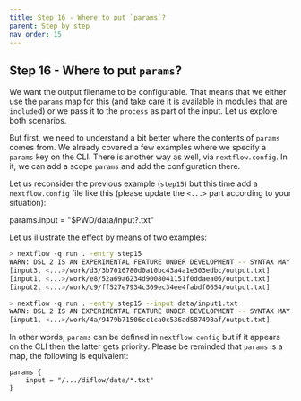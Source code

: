 ```yaml
---
title: Step 16 - Where to put `params`?
parent: Step by step
nav_order: 15
---
```


## Step 16 - Where to put `params`?

We want the output filename to be configurable. That means that we
either use the `params` map for this (and take care it is available in
modules that are `include`d) or we pass it to the `process` as part of
the input. Let us explore both scenarios.

But first, we need to understand a bit better where the contents of
`params` comes from. We already covered a few examples where we specify
a `params` key on the CLI. There is another way as well, via
`nextflow.config`. In it, we can add a scope `params` and add the
configuration there.

Let us reconsider the previous example (`step15`) but this time add a
`nextflow.config` file like this (please update the `<...>` part
according to your situation):

params.input = "\$PWD/data/input?.txt"

Let us illustrate the effect by means of two examples:

``` sh
> nextflow -q run . -entry step15
WARN: DSL 2 IS AN EXPERIMENTAL FEATURE UNDER DEVELOPMENT -- SYNTAX MAY CHANGE IN FUTURE RELEASE
[input3, <...>/work/d3/3b7016780d0a10bc43a4a1e303edbc/output.txt]
[input1, <...>/work/e8/52a69a6234d9008041151f0ddaea06/output.txt]
[input2, <...>/work/c9/ff527e7934c309ec34ee4fabdf0654/output.txt]
```

``` sh
> nextflow -q run . -entry step15 --input data/input1.txt
WARN: DSL 2 IS AN EXPERIMENTAL FEATURE UNDER DEVELOPMENT -- SYNTAX MAY CHANGE IN FUTURE RELEASE
[input1, <...>/work/4a/9479b71506cc1ca0c536ad587498af/output.txt]
```

In other words, `params` can be defined in `nextflow.config` but if it
appears on the CLI then the latter gets priority. Please be reminded
that `params` is a map, the following is equivalent:

    params {
        input = "/.../diflow/data/*.txt"
    }

